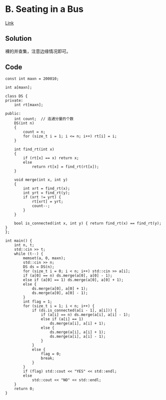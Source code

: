 # B. Seating in a Bus

[Link](https://codeforces.com/problemset/problem/2000/B)

## Solution

裸的并查集，注意边缘情况即可。

## Code

    const int maxn = 200010;

    int a[maxn];

    class DS {
    private:
        int rt[maxn];

    public:
        int count;  // 连通分量的个数
        DS(int n)
        {
            count = n;
            for (size_t i = 1; i <= n; i++) rt[i] = i;
        }

        int find_rt(int x)
        {
            if (rt[x] == x) return x;
            else
                return rt[x] = find_rt(rt[x]);
        }

        void merge(int x, int y)
        {
            int xrt = find_rt(x);
            int yrt = find_rt(y);
            if (xrt != yrt) {
                rt[xrt] = yrt;
                count--;
            }
        }

        bool is_connected(int x, int y) { return find_rt(x) == find_rt(y); }
    };

    int main() {
        int n, t;
        std::cin >> t;
        while (t--) {
            memset(a, 0, maxn);
            std::cin >> n;
            DS ds = DS(n);
            for (size_t i = 0; i < n; i++) std::cin >> a[i];
            if (a[0] == n) ds.merge(a[0], a[0] - 1);
            else if (a[0] == 1) ds.merge(a[0], a[0] + 1);
            else {
                ds.merge(a[0], a[0] + 1);
                ds.merge(a[0], a[0] - 1);
            }
            int flag = 1;
            for (size_t i = 1; i < n; i++) {
                if (ds.is_connected(a[i - 1], a[i])) {
                    if (a[i] == n) ds.merge(a[i], a[i] - 1);
                    else if (a[i] == 1)
                        ds.merge(a[i], a[i] + 1);
                    else {
                        ds.merge(a[i], a[i] + 1);
                        ds.merge(a[i], a[i] - 1);
                    }
                }
                else {
                    flag = 0;
                    break;
                }
            }
            if (flag) std::cout << "YES" << std::endl;
            else
                std::cout << "NO" << std::endl;
        }
        return 0;
    }
